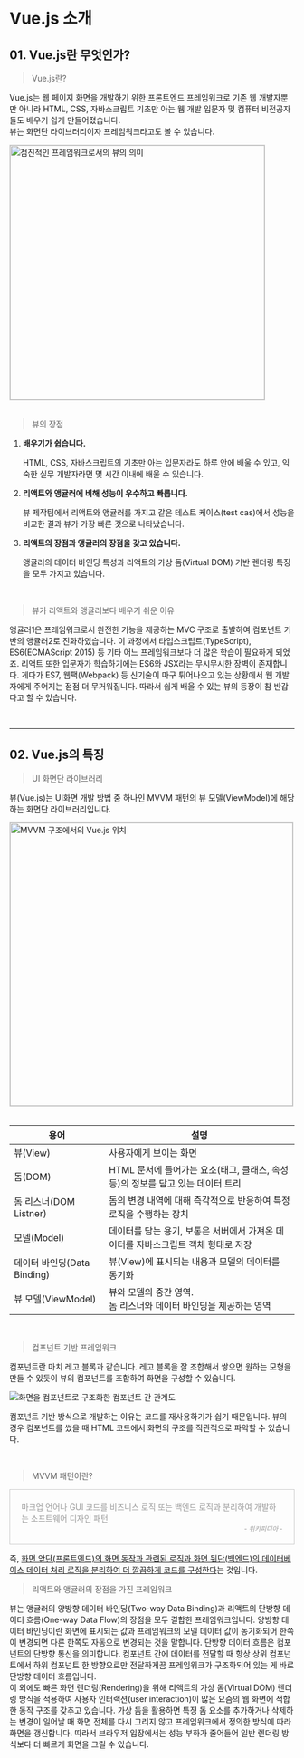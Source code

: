 <h1>Vue.js 소개</h1>

<h2>01. Vue.js란 무엇인가?</h2>

<blockquote>Vue.js란?</blockquote>

<p>Vue.js는 웹 페이지 화면을 개발하기 위한 프론트엔드 프레임워크로 기존 웹 개발자뿐만 아니라 HTML, CSS, 자바스크립트 기초만 아는 웹 개발 입문자 및 컴퓨터 비전공자들도 배우기 쉽게 만들어졌습니다. <br />뷰는 화면단 라이브러리이자 프레임워크라고도 볼 수 있습니다. </p>

<div><img src="https://t1.daumcdn.net/cfile/tistory/99BAF4375C7CB2EB2D" alt="점진적인 프레임워크로서의 뷰의 의미" style="display: block;width: 450px;border: 1px solid #ccc;" /></div>

<br />

<blockquote>뷰의 장점</blockquote>

1. <b>배우기가 쉽습니다.</b>

   <p>HTML, CSS, 자바스크립트의 기초만 아는 입문자라도 하루 안에 배울 수 있고, 익숙한 실무 개발자라면 몇 시간 이내에 배울 수 있습니다.</p>

2. <b>리액트와 앵귤러에 비해 성능이 우수하고 빠릅니다.</b>

   <p>뷰 제작팀에서 리액트와 앵귤러를 가지고 같은 테스트 케이스(test cas)에서 성능을 비교한 결과 뷰가 가장 빠른 것으로 나타났습니다.</p>

3. <b>리액트의 장점과 앵귤러의 장점을 갖고 있습니다.</b>

   <p>앵귤러의 데이터 바인딩 특성과 리액트의 가상 돔(Virtual DOM) 기반 렌더링 특징을 모두 가지고 있습니다.</p>

<br />

<blockquote>뷰가 리액트와 앵귤러보다 배우기 쉬운 이유</blockquote>

<p>앵귤러1은 프레임워크로서 완전한 기능을 제공하는 MVC 구조로 출발하여 컴포넌트 기반의 앵귤러2로 진화하였습니다. 이 과정에서 타입스크립트(TypeScript), ES6(ECMAScript 2015)  등 기타 어느 프레임워크보다 더 많은 학습이 필요하게 되었죠. 리액트 또한 입문자가 학습하기에는 ES6와 JSX라는 무시무시한 장벽이 존재합니다. 게다가 ES7, 웹팩(Webpack) 등 신기술이 마구 튀어나오고 있는 상황에서 웹 개발자에게 주어지는 점점 더 무거워집니다. 따라서 쉽게 배울 수 있는 뷰의 등장이 참 반갑다고 할 수 있습니다.</p><br /><hr />

<h2>02. Vue.js의 특징</h2>

<blockquote>UI 화면단 라이브러리</blockquote>

<p>뷰(Vue.js)는 UI화면 개발 방법 중 하나인 MVVM 패턴의 뷰 모델(ViewModel)에 해당하는 화면단 라이브러리입니다.</p>

<div><img src="https://012.vuejs.org/images/mvvm.png" alt="MVVM 구조에서의 Vue.js 위치" style="display: block;border: 1px solid #ccc;width: 500px;"/></div>

<br />

<div>
    <table>
        <thead>
        	<tr>
            	<th>용어</th>
                <th>설명</th>
            </tr>
        </thead>
        <tbody>
        	<tr>
            	<td>뷰(View)</td>
                <td>사용자에게 보이는 화면</td>
            </tr>
            <tr>
            	<td>돔(DOM)</td>
                <td>HTML 문서에 들어가는 요소(태그, 클래스, 속성 등)의 정보를 담고 있는 데이터 트리</td>
            </tr>
            <tr>
            	<td>돔 리스너(DOM Listner)</td>
                <td>돔의 변경 내역에 대해 즉각적으로 반응하여 특정 로직을 수행하는 장치</td>
            </tr>
            <tr>
            	<td>모델(Model)</td>
                <td>데이터를 담는 용기, 보통은 서버에서 가져온 데이터를 자바스크립트 객체 형태로 저장</td>
            </tr>
            <tr>
            	<td>데이터 바인딩(Data Binding)</td>
                <td>뷰(View)에 표시되는 내용과 모델의 데이터를 동기화</td>
            </tr>
            <tr>
            	<td>뷰 모델(ViewModel)</td>
                <td>뷰와 모델의 중간 영역. <br />돔 리스너와 데이터 바인딩을 제공하는 영역</td>
            </tr>
        </tbody>
    </table>
</div>

<br />

<blockquote>컴포넌트 기반 프레임워크</blockquote>

<p>컴포넌트란 마치 레고 블록과 같습니다. 레고 블록을 잘 조합해서 쌓으면 원하는 모형을 만들 수 있듯이 뷰의 컴포넌트를 조합하여 화면을 구성할 수 있습니다.</p>

<div><img src="https://kr.vuejs.org/images/components.png" alt="화면을 컴포넌트로 구조화한 컴포넌트 간 관계도" /></div>

<p>컴포넌트 기반 방식으로 개발하는 이유는 코드를 재사용하기가 쉽기 때문입니다. 뷰의 경우 컴포넌트를 썼을 때 HTML 코드에서 화면의 구조를 직관적으로 파악할 수 있습니다. </p>

<br />

<blockquote>MVVM 패턴이란?</blockquote>

<div style="border: 1px solid #ccc;padding: 20px;color: #999;">마크업 언어나 GUI 코드를 비즈니스 로직 또는 백엔드 로직과 분리하여 개발하는 소프트웨어 디자인 패턴<br />
<span style="display: block;text-align: right;font-size: 0.8em;font-style: italic">- 위키피디아 -</span>
</div>

<p>즉, <span style="text-decoration: underline">화면 앞단(프론트엔드)의 화면 동작과 관련된 로직과 화면 뒷단(백엔드)의 데이터베이스 데이터 처리 로직을 분리하여 더 깔끔하게 코드를 구성한다</span>는 것입니다.</p>



<blockquote>리액트와 앵귤러의 장점을 가진 프레임워크</blockquote>

<p>뷰는 앵귤러의 양방향 데이터 바인딩(Two-way Data Binding)과 리액트의 단방향 데이터 흐름(One-way Data Flow)의 장점을 모두 결합한 프레임워크입니다. 양방향 데이터 바인딩이란 화면에 표시되는 값과 프레임워크의 모델 데이터 값이 동기화되어 한쪽이 변경되면 다른 한쪽도 자동으로 변경되는 것을 말합니다. 단방향 데이터 흐름은 컴포넌트의 단방향 통신을 의미합니다. 컴포넌트 간에 데이터를 전달할 때 항상 상위 컴포넌트에서 하위 컴포넌트 한 방향으로만 전달하게끔 프레임워크가 구조화되어 있는 게 바로 단방향 데이터 흐름입니다.<br />
이 외에도 빠른 화면 렌더링(Rendering)을 위해 리액트의 가상 돔(Virtual DOM) 렌더링 방식을 적용하여 사용자 인터랙션(user interaction)이 많은 요즘의 웹 화면에 적합한 동작 구조를 갖추고 있습니다. 가상 돔을 활용하면 특정 돔 요소를 추가하거나 삭제하는 변경이 일어날 때 화면 전체를 다시 그리지 않고 프레임워크에서 정의한 방식에 따라 화면을 갱신합니다. 따라서 브라우저 입장에서는 성능 부하가 줄어들어 일반 렌더링 방식보다 더 빠르게 화면을 그릴 수 있습니다.</p>



